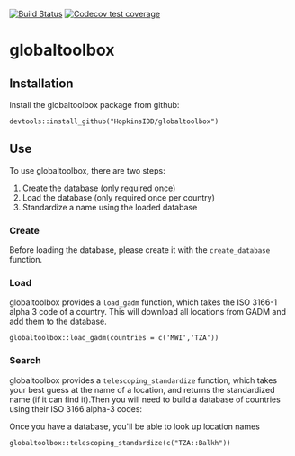 <!-- badges: start -->
  [![Build Status](https://travis-ci.org/HopkinsIDD/globaltoolbox.svg?branch=master)](https://travis-ci.org/HopkinsIDD/globaltoolbox)
  [![Codecov test coverage](https://codecov.io/gh/HopkinsIDD/globaltoolbox/branch/master/graph/badge.svg)](https://codecov.io/gh/HopkinsIDD/globaltoolbox?branch=master)
  <!-- badges: end -->

# globaltoolbox

## Installation

Install the globaltoolbox package from github:

```{r}
devtools::install_github("HopkinsIDD/globaltoolbox")
```

## Use

To use globaltoolbox, there are two steps:
 
1. Create the database (only required once)
1. Load the database (only required once per country)
1. Standardize a name using the loaded database


### Create

Before loading the database, please create it with the `create_database` function.

### Load

globaltoolbox provides a `load_gadm` function, which takes the ISO 3166-1 alpha 3 code of a country.  This will download all locations from GADM and add them to the database.

```{r}
globaltoolbox::load_gadm(countries = c('MWI','TZA'))
```

### Search

globaltoolbox provides a `telescoping_standardize` function, which takes your best guess at the name of a location, and returns the standardized name (if it can find it).Then you will need to build a database of countries using their ISO 3166 alpha-3 codes:


Once you have a database, you'll be able to look up location names

```{r}
globaltoolbox::telescoping_standardize(c("TZA::Balkh"))
```
